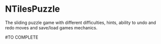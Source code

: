 # NTilesPuzzle
The sliding puzzle game with different difficulties, hints, ability to undo and redo moves and save/load games mechanics.

#TO COMPLETE
